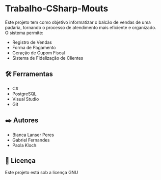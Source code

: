 # Trabalho-CSharp-Mouts

Este projeto tem como objetivo informatizar o balcão de vendas de uma padaria, tornando o processo de atendimento mais eficiente e organizado. O sistema permite:

 * Registro de Vendas
 * Forma de Pagamento
 * Geração de Cupom Fiscal
 * Sistema de Fidelização de Clientes


## 🛠️ Ferramentas

* C#
* PostgreSQL
* Visual Studio
* Git


## ✒️ Autores

* Bianca Lanser Peres
* Gabriel Fernandes
* Paola Kloch

## 📄 Licença

Este projeto está sob a licença GNU
